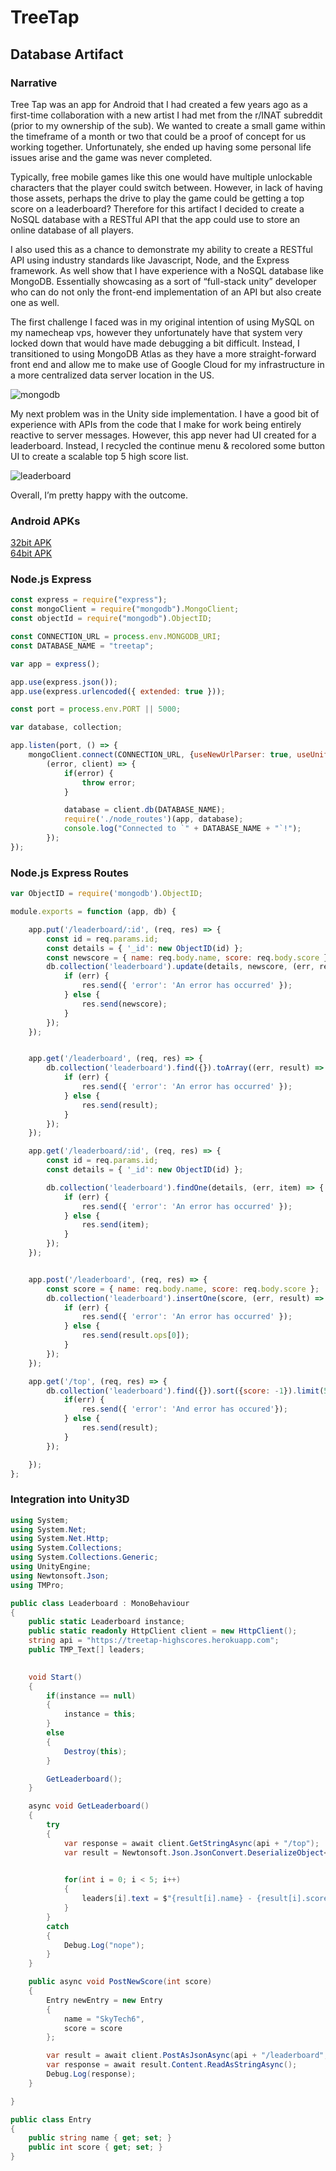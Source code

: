 # TreeTap
## Database Artifact

### Narrative
Tree Tap was an app for Android that I had created a few years ago as a first-time collaboration with a new artist I had met from the r/INAT subreddit (prior to my ownership of the sub). We wanted to create a small game within the timeframe of a month or two that could be a proof of concept for us working together. Unfortunately, she ended up having some personal life issues arise and the game was never completed.  

Typically, free mobile games like this one would have multiple unlockable characters that the player could switch between. However, in lack of having those assets, perhaps the drive to play the game could be getting a top score on a leaderboard? Therefore for this artifact I decided to create a NoSQL database with a RESTful API that the app could use to store an online database of all players.  

I also used this as a chance to demonstrate my ability to create a RESTful API using industry standards like Javascript, Node, and the Express framework. As well show that I have experience with a NoSQL database like MongoDB. Essentially showcasing as a sort of “full-stack unity” developer who can do not only the front-end implementation of an API but also create one as well.  

The first challenge I faced was in my original intention of using MySQL on my namecheap vps, however they unfortunately have that system very locked down that would have made debugging a bit difficult. Instead, I transitioned to using MongoDB Atlas as they have a more straight-forward front end and allow me to make use of Google Cloud for my infrastructure in a more centralized data server location in the US.  

![mongodb](https://skytech6.github.io/SNHU-ePortfolio/images/treetap/mongodb.png)

My next problem was in the Unity side implementation. I have a good bit of experience with APIs from the code that I make for work being entirely reactive to server messages. However, this app never had UI created for a leaderboard. Instead, I recycled the continue menu & recolored some button UI to create a scalable top 5 high score list.  

![leaderboard](https://skytech6.github.io/SNHU-ePortfolio/images/treetap/leaderboard.png)

Overall, I’m pretty happy with the outcome.

### Android APKs
[32bit APK](https://skytech6.github.io/SNHU-ePortfolio/downloads/TreeTap.arm64-v8a.apk)  
[64bit APK](https://skytech6.github.io/SNHU-ePortfolio/downloads/TreeTap.armeabi-v7a.apk)  

### Node.js Express
```javascript
const express = require("express");
const mongoClient = require("mongodb").MongoClient;
const objectId = require("mongodb").ObjectID;

const CONNECTION_URL = process.env.MONGODB_URI;
const DATABASE_NAME = "treetap";

var app = express();

app.use(express.json());
app.use(express.urlencoded({ extended: true }));

const port = process.env.PORT || 5000;

var database, collection;

app.listen(port, () => {
    mongoClient.connect(CONNECTION_URL, {useNewUrlParser: true, useUnifiedTopology: true},
        (error, client) => {
            if(error) {
                throw error;
            }

            database = client.db(DATABASE_NAME);
            require('./node_routes')(app, database);
            console.log("Connected to `" + DATABASE_NAME + "`!");
        });
});
```
### Node.js Express Routes
```javascript
var ObjectID = require('mongodb').ObjectID;

module.exports = function (app, db) {

    app.put('/leaderboard/:id', (req, res) => {
        const id = req.params.id;
        const details = { '_id': new ObjectID(id) };
        const newscore = { name: req.body.name, score: req.body.score };
        db.collection('leaderboard').update(details, newscore, (err, result) => {
            if (err) {
                res.send({ 'error': 'An error has occurred' });
            } else {
                res.send(newscore);
            }
        });
    });


    app.get('/leaderboard', (req, res) => {
        db.collection('leaderboard').find({}).toArray((err, result) => {
            if (err) {
                res.send({ 'error': 'An error has occurred' });
            } else {
                res.send(result);
            }
        });
    });

    app.get('/leaderboard/:id', (req, res) => {
        const id = req.params.id;
        const details = { '_id': new ObjectID(id) };

        db.collection('leaderboard').findOne(details, (err, item) => {
            if (err) {
                res.send({ 'error': 'An error has occurred' });
            } else {
                res.send(item);
            }
        });
    });


    app.post('/leaderboard', (req, res) => {
        const score = { name: req.body.name, score: req.body.score };
        db.collection('leaderboard').insertOne(score, (err, result) => {
            if (err) {
                res.send({ 'error': 'An error has occurred' });
            } else {
                res.send(result.ops[0]);
            }
        });
    });

    app.get('/top', (req, res) => {
        db.collection('leaderboard').find({}).sort({score: -1}).limit(5).toArray((err, result) =>{
            if(err) {
                res.send({ 'error': 'And error has occured'});
            } else {
                res.send(result);
            }
        });

    });
};
```
### Integration into Unity3D
```csharp
using System;
using System.Net;
using System.Net.Http;
using System.Collections;
using System.Collections.Generic;
using UnityEngine;
using Newtonsoft.Json;
using TMPro;

public class Leaderboard : MonoBehaviour
{
	public static Leaderboard instance;
    public static readonly HttpClient client = new HttpClient();
	string api = "https://treetap-highscores.herokuapp.com";
	public TMP_Text[] leaders;
	

    void Start()
    {
		if(instance == null)
		{
			instance = this;
		}
		else
		{
			Destroy(this);
		}

		GetLeaderboard();
    }

	async void GetLeaderboard()
	{
		try
		{
			var response = await client.GetStringAsync(api + "/top");
			var result = Newtonsoft.Json.JsonConvert.DeserializeObject<Entry[]>(response);
			

			for(int i = 0; i < 5; i++)
			{
				leaders[i].text = $"{result[i].name} - {result[i].score}";
			}
		}
		catch
		{
			Debug.Log("nope");
		}
	}

	public async void PostNewScore(int score)
	{
		Entry newEntry = new Entry
		{
			name = "SkyTech6",
			score = score
		};

		var result = await client.PostAsJsonAsync(api + "/leaderboard", newEntry);
		var response = await result.Content.ReadAsStringAsync();
		Debug.Log(response);
	}

}

public class Entry
{
    public string name { get; set; }
	public int score { get; set; }
}
```

